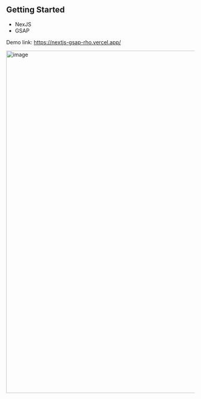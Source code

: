 ## Getting Started

- NexJS
- GSAP

Demo link: https://nextjs-gsap-rho.vercel.app/

<img width="1416" height="916" alt="image" src="https://github.com/user-attachments/assets/12a40166-cac5-4766-8f84-1d85feb1a3e2" />
